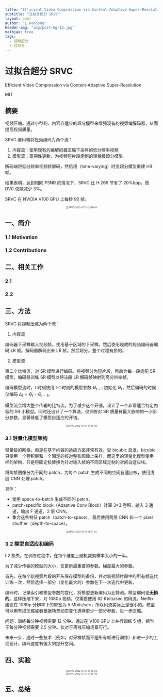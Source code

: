 ```yaml
---
title: "Efficient Video Compression via Content-Adaptive Super-Resolution"
subtitle: "过拟合超分 SRVC"
layout: post
author: "L Hondong"
header-img: "img/post-bg-12.jpg"
mathjax: true
tags:
  - 视频超分
  - 过拟合
---
```


# 过拟合超分 SRVC

Efficient Video Compression via Content-Adaptive Super-Resolution

MIT

## 摘要

视频压缩。通过小型的、内容自适应的超分模型来增强现有的视频编解码器，从而提高视频质量。

SRVC 编码端将视频编码为两个流：

1. 内容流：使用现有的编解码器压缩下采样的低分辨率视频
2. 模型流：周期性更新，为视频短片段定制的轻量级超分模型。

解码端将低分辨率视频帧解码，然后用（time-varying）时变超分模型重建 HR 帧。

结果表明，达到相同 PSNR 的情况下，SRVC 比 H.265 节省了 20%bpp。而 DVC 仅能减少 3%。

SRVC 在 NVIDIA V100 GPU 上每秒 90 帧。

<div align=center><img src="https://cdn.jsdelivr.net/gh/lhondong/Assets/Images/SRVC-2022-01-12-12-29-45.png" alt="SRVC-2022-01-12-12-29-45" style="zoom:50%;" /></div>

## 一、简介

### 1.1 Motivation

### 1.2 Contributions

## 二、相关工作

### 2.1

### 2.2

## 三、方法

SRVC 将视频压缩为两个流：

1. 内容流

编码器下采样输入视频帧，使用基于区域的下采样。然后使用现成的视频编码器编码 LR 帧。解码器解码出来 LR 帧，然后超分。整个过程有损的。

2. 模型流

第二个比特流，对 SR 模型进行编码。将视频分为短片段，然后为每一段适配 SR 模型。编码器训练 SR 模型以将该段 LR 解码帧映射到高分辨率帧。

编码模型流时，t 时刻使用 t-1 时刻的模型参数 $\Theta_{t-1}$ 初始化 $\Theta_t$，然后编码的时候仅编码 $\Delta_t=\Theta_{t}-\Theta_{t-1}$。

模型流会增大整个传输的比特流，为了减少这个开销，设计了一个非常适合特定内容的 SR 小模型。同时还设计了一个算法，仅训练对 SR 质量有最大影响的一小部分参数，显著降低了模型自适应的开销。

<div align=center><img src="https://cdn.jsdelivr.net/gh/lhondong/Assets/Images/SRVC-2022-01-12-12-32-56.png" alt="SRVC-2022-01-12-12-32-56" style="zoom:50%;" /></div>

### 3.1 轻量化模型架构

轻量级的网络，但是在基于内容的适应方面非常有效。受 bicubic 启发，bicubic 只使用一个卷积层和一个固定的核对整张图像上采样，而这里的轻量化模型使用一样的架构，只是将固定核替换为针对输入帧的不同区域定制的空间自适应核。

将每帧图像分为不同的 patch，为每个 patch 生成不同的空间自适应核，使用浅层 CNN 处理 patch。

具体：

- 使用 space-to-batch 生成不同的 patch，
- patch-specific block（Adaptive Conv Block）计算 3×3 卷积，输入 3 通道，输出 F 通道，2 层 CNN。
- 集合这些特征 patch（batch-to-space），最后使用两层 CNN 和一个 pixel shuffler（depth-to-space）。

<div align=center><img src="https://cdn.jsdelivr.net/gh/lhondong/Assets/Images/SRVC-2022-01-12-12-31-32.png" alt="SRVC-2022-01-12-12-31-32" style="zoom:50%;" /></div>

### 3.2 模型自适应和编码

L2 损失。在训练过程中，在每个维度上随机裁剪样本大小的一半。

为了减少传输的模型的大小，仅更新最重要的参数。梯度最大的参数。

首先，在每个新视频片段的开头保存模型的备份，并对新视频片段中的所有帧迭代训练一次，然后选择一部分（变化最大的）参数在下一次迭代中更新。

编码时，记录索引和模型参数的变化，将模型更新编码为比特流。模型编码是**无损的**。这样压缩下来，对 1080p 视频，仅需要使用 82 Kbits/sec 的码流。Netflix 建议在 1080p 分辨率下的带宽为 5 Mbits/sec，所以码流实际上是很小的。模型可以用有损压缩或者根据场景动态变化选择更少一部分参数，进一步压缩。

问题：训练每分钟视频需要 12 分钟。通过在 V100 GPU 上并行训练 5 组，相当于每分钟视频需要 2.5 分钟。仅对于离线压缩场景可行。

未来一步，通过一些技术（例如，对采样帧而不是所有帧进行训练）和进一步的工程设计，编码速度有很大的提升空间。

## 四、实验

<div align=center><img src="https://cdn.jsdelivr.net/gh/lhondong/Assets/Images/SRVC-2022-01-12-12-33-23.png" alt="SRVC-2022-01-12-12-33-23" style="zoom:50%;" /></div>

<div align=center><img src="https://cdn.jsdelivr.net/gh/lhondong/Assets/Images/SRVC-2022-01-12-12-33-46.png" alt="SRVC-2022-01-12-12-33-46" style="zoom:50%;" /></div>

## 五、总结

